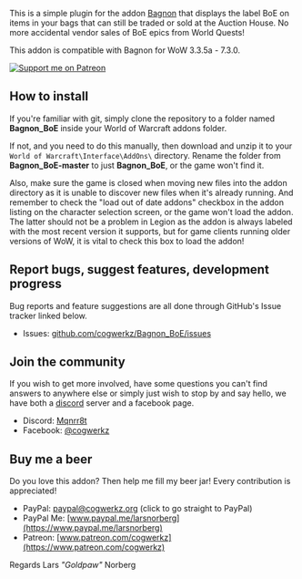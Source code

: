 This is a simple plugin for the addon [Bagnon](https://mods.curse.com/addons/wow/bagnon) that displays the label BoE on items in your bags that can still be traded or sold at the Auction House. No more accidental vendor sales of BoE epics from World Quests! 

This addon is compatible with Bagnon for WoW 3.3.5a - 7.3.0.

[ ![Support me on Patreon](http://i.imgur.com/kVU2d3f.png) ](https://www.patreon.com/cogwerkz)

## How to install
If you're familiar with git, simply clone the repository to a folder named **Bagnon_BoE** inside your World of Warcraft addons folder.

If not, and you need to do this manually, then download and unzip it to your `World of Warcraft\Interface\AddOns\` directory. Rename the folder from **Bagnon_BoE-master** to just **Bagnon_BoE**, or the game won't find it. 

Also, make sure the game is closed when moving new files into the addon directory as it is unable to discover new files when it's already running. And remember to check the "load out of date addons" checkbox in the addon listing on the character selection screen, or the game won't load the addon. The latter should not be a problem in Legion as the addon is always labeled with the most recent version it supports, but for game clients running older versions of WoW, it is vital to check this box to load the addon!

## Report bugs, suggest features, development progress
Bug reports and feature suggestions are all done through GitHub's Issue tracker linked below. 

* Issues: [github.com/cogwerkz/Bagnon_BoE/issues](https://github.com/cogwerkz/Bagnon_BoE/issues)

## Join the community
If you wish to get more involved, have some questions you can't find answers to anywhere else or simply just wish to stop by and say hello, we have both a [discord](https://discordapp.com/) server and a facebook page.

* Discord: [Mqnrr8t](https://discord.gg/Mqnrr8t)
* Facebook: [@cogwerkz](https://www.facebook.com/cogwerkz)

## Buy me a beer
Do you love this addon? Then help me fill my beer jar! Every contribution is appreciated! 

* PayPal: [paypal@cogwerkz.org](https://www.paypal.com/cgi-bin/webscr?hosted_button_id=NYTWF68FKGLL6&item_name=DiabolicUI+%28By+Lars+Norberg%29&cmd=_s-xclick) (click to go straight to PayPal)
* PayPal Me: [www.paypal.me/larsnorberg](https://www.paypal.me/larsnorberg)
* Patreon: [www.patreon.com/cogwerkz](https://www.patreon.com/cogwerkz)

Regards
Lars *"Goldpaw"* Norberg

